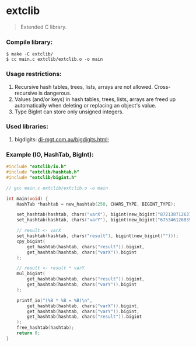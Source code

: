 # extclib
> Extended C library.

### Compile library:
```
$ make -C extclib/
$ cc main.c extclib/extclib.o -o main
```

### Usage restrictions:
1. Recursive hash tables, trees, lists, arrays are not allowed. Cross-recursive is dangerous.
2. Values (and/or keys) in hash tables, trees, lists, arrays are freed up automatically when deleting or replacing an object's value.
3. Type BigInt can store only unsigned integers.

### Used libraries:
1. bigdigits: [di-mgt.com.au/bigdigits.html](https://di-mgt.com.au/bigdigits.html);

### Example (IO, HashTab, BigInt):
```c
#include "extclib/io.h"
#include "extclib/hashtab.h"
#include "extclib/bigint.h"

// gcc main.c extclib/extclib.o -o main

int main(void) {
    HashTab *hashtab = new_hashtab(250, CHARS_TYPE, BIGINT_TYPE);

    set_hashtab(hashtab, chars("varX"), bigint(new_bigint("872138712637512787387124821738712648712736128749182")));
    set_hashtab(hashtab, chars("varY"), bigint(new_bigint("675346126835124712346172467268375128731")));

    // result <- varX
    set_hashtab(hashtab, chars("result"), bigint(new_bigint("")));
    cpy_bigint(
        get_hashtab(hashtab, chars("result")).bigint, 
        get_hashtab(hashtab, chars("varX")).bigint
    );

    // result <- result * varY
    mul_bigint(
        get_hashtab(hashtab, chars("result")).bigint, 
        get_hashtab(hashtab, chars("varY")).bigint
    );

    printf_io("(%B * %B = %B)\n", 
        get_hashtab(hashtab, chars("varX")).bigint,
        get_hashtab(hashtab, chars("varY")).bigint,
        get_hashtab(hashtab, chars("result")).bigint
    );
    free_hashtab(hashtab);
    return 0;
}
```
